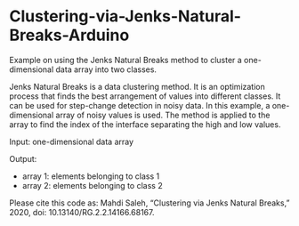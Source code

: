 # Clustering-via-Jenks-Natural-Breaks-Arduino

Example on using the Jenks Natural Breaks method to cluster a one-dimensional data array into two classes.

Jenks Natural Breaks is a data clustering method. It is an optimization process that finds the best arrangement of values into different classes. It can be used for step-change detection in noisy data. In this example, a one-dimensional array of noisy values is used. The method is applied to the array to find the index of the interface separating the high and low values.

Input: one-dimensional data array

Output: 
- array 1: elements belonging to class 1
- array 2: elements belonging to class 2

Please cite this code as: Mahdi Saleh, “Clustering via Jenks Natural Breaks,” 2020, doi: 10.13140/RG.2.2.14166.68167.


